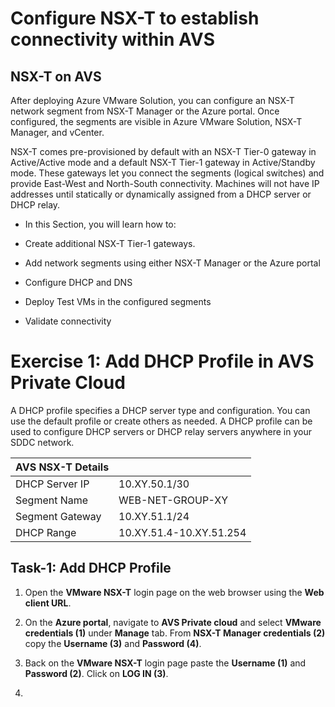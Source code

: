 # Configure NSX-T to establish connectivity within AVS

## NSX-T on AVS
After deploying Azure VMware Solution, you can configure an NSX-T network segment from NSX-T Manager or the Azure portal. Once configured, the segments are visible in Azure VMware Solution, NSX-T Manager, and vCenter.

NSX-T comes pre-provisioned by default with an NSX-T Tier-0 gateway in Active/Active mode and a default NSX-T Tier-1 gateway in Active/Standby mode. These gateways let you connect the segments (logical switches) and provide East-West and North-South connectivity. Machines will not have IP addresses until statically or dynamically assigned from a DHCP server or DHCP relay.

  - In this Section, you will learn how to:

  - Create additional NSX-T Tier-1 gateways.

  - Add network segments using either NSX-T Manager or the Azure portal

  - Configure DHCP and DNS

  - Deploy Test VMs in the configured segments

  - Validate connectivity

# Exercise 1: Add DHCP Profile in AVS Private Cloud
A DHCP profile specifies a DHCP server type and configuration. You can use the default profile or create others as needed. A DHCP profile can be used to configure DHCP servers or DHCP relay servers anywhere in your SDDC network.

|AVS NSX-T Details|	  |
|-------|-------|
|DHCP Server IP	| 10.XY.50.1/30|
|Segment Name| WEB-NET-GROUP-XY|
|Segment Gateway| 10.XY.51.1/24|
|DHCP Range| 10.XY.51.4-10.XY.51.254|

## Task-1: Add DHCP Profile

1. Open the **VMware NSX-T** login page on the web browser using the **Web client URL**.

2. On the **Azure portal**, navigate to **AVS Private cloud** and select **VMware credentials (1)** under **Manage** tab. From **NSX-T Manager credentials (2)** copy the **Username (3)** and **Password (4)**.

3. Back on the **VMware NSX-T** login page paste the **Username (1)** and **Password (2)**. Click on **LOG IN (3)**.

4.
